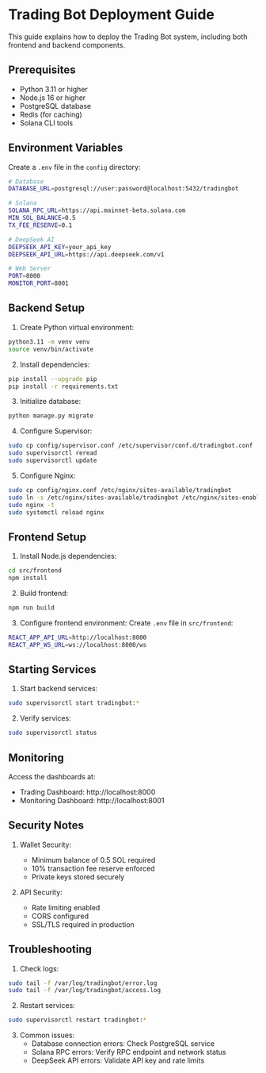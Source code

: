 # Trading Bot Deployment Guide

This guide explains how to deploy the Trading Bot system, including both frontend and backend components.

## Prerequisites

- Python 3.11 or higher
- Node.js 16 or higher
- PostgreSQL database
- Redis (for caching)
- Solana CLI tools

## Environment Variables

Create a `.env` file in the `config` directory:

```bash
# Database
DATABASE_URL=postgresql://user:password@localhost:5432/tradingbot

# Solana
SOLANA_RPC_URL=https://api.mainnet-beta.solana.com
MIN_SOL_BALANCE=0.5
TX_FEE_RESERVE=0.1

# DeepSeek AI
DEEPSEEK_API_KEY=your_api_key
DEEPSEEK_API_URL=https://api.deepseek.com/v1

# Web Server
PORT=8000
MONITOR_PORT=8001
```

## Backend Setup

1. Create Python virtual environment:
```bash
python3.11 -m venv venv
source venv/bin/activate
```

2. Install dependencies:
```bash
pip install --upgrade pip
pip install -r requirements.txt
```

3. Initialize database:
```bash
python manage.py migrate
```

4. Configure Supervisor:
```bash
sudo cp config/supervisor.conf /etc/supervisor/conf.d/tradingbot.conf
sudo supervisorctl reread
sudo supervisorctl update
```

5. Configure Nginx:
```bash
sudo cp config/nginx.conf /etc/nginx/sites-available/tradingbot
sudo ln -s /etc/nginx/sites-available/tradingbot /etc/nginx/sites-enabled/
sudo nginx -t
sudo systemctl reload nginx
```

## Frontend Setup

1. Install Node.js dependencies:
```bash
cd src/frontend
npm install
```

2. Build frontend:
```bash
npm run build
```

3. Configure frontend environment:
Create `.env` file in `src/frontend`:
```bash
REACT_APP_API_URL=http://localhost:8000
REACT_APP_WS_URL=ws://localhost:8000/ws
```

## Starting Services

1. Start backend services:
```bash
sudo supervisorctl start tradingbot:*
```

2. Verify services:
```bash
sudo supervisorctl status
```

## Monitoring

Access the dashboards at:
- Trading Dashboard: http://localhost:8000
- Monitoring Dashboard: http://localhost:8001

## Security Notes

1. Wallet Security:
   - Minimum balance of 0.5 SOL required
   - 10% transaction fee reserve enforced
   - Private keys stored securely

2. API Security:
   - Rate limiting enabled
   - CORS configured
   - SSL/TLS required in production

## Troubleshooting

1. Check logs:
```bash
sudo tail -f /var/log/tradingbot/error.log
sudo tail -f /var/log/tradingbot/access.log
```

2. Restart services:
```bash
sudo supervisorctl restart tradingbot:*
```

3. Common issues:
   - Database connection errors: Check PostgreSQL service
   - Solana RPC errors: Verify RPC endpoint and network status
   - DeepSeek API errors: Validate API key and rate limits
